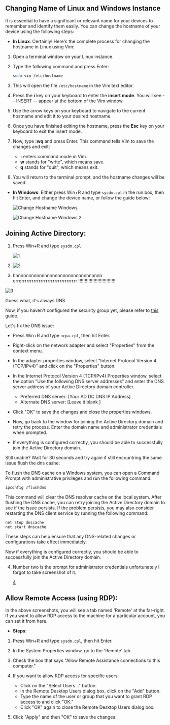 
## Changing Name of Linux and Windows Instance

It is essential to have a significant or relevant name for your devices to remember and identify them easily. You can change the hostname of your device using the following steps:

- **In Linux**:
	Certainly! Here's the complete process for changing the hostname in Linux using Vim:

1. Open a terminal window on your Linux instance.

2. Type the following command and press Enter:
   ```bash
   sudo vim /etc/hostname
   ```

3. This will open the file `/etc/hostname` in the Vim text editor.

4. Press the **i** key on your keyboard to enter the **insert mode**. You will see -- INSERT -- appear at the bottom of the Vim window.

5. Use the arrow keys on your keyboard to navigate to the current hostname and edit it to your desired hostname.

6. Once you have finished editing the hostname, press the **Esc** key on your keyboard to exit the insert mode.

7. Now, type **:wq** and press Enter. This command tells Vim to save the changes and exit:
   - **:** enters command mode in Vim.
   - **w** stands for "write", which means save.
   - **q** stands for "quit", which means exit.

8. You will return to the terminal prompt, and the hostname changes will be saved.


- **In Windows**:
  Either press Win+R and type `sysdm.cpl` in the run box, then hit Enter, and change the device name, or follow the guide below:

  ![Change Hostname Windows](change-hostname-windows.png)

  ![Change Hostname Windows 2](change-hostname-windows-2.png)


## Joining Active Directory:

1. Press Win+R and type `sysdm.cpl`

   ![1](join-AD-1.png)

2. ![2](join-AD-2.png)

3.  hnnnnnnnnnnnnnnnnnnnnnnnnnnnnnnnnn         errorrrrrrrrrrrrrrrrrrrrrrrrrrrrrrrr    !!!!!!!!!!!!!!!!!!!!!!!!!!!!!


   ![3](join-AD-3.png)

Guess what, it's always DNS.

Now, if you haven't configured the security group yet, please refer to [this](aws/installation.md#Configuring-Security-Group) guide.

Let's fix the DNS issue:
- Press Win+R and type `ncpa.cpl`, then hit Enter.

- Right-click on the network adapter and select "Properties" from the context menu.

- In the adapter properties window, select "Internet Protocol Version 4 (TCP/IPv4)" and click on the "Properties" button.

- In the Internet Protocol Version 4 (TCP/IPv4) Properties window, select the option "Use the following DNS server addresses" and enter the DNS server address of your Active Directory domain controller.

   - Preferred DNS server: [Your AD DC DNS IP Address]
   - Alternate DNS server: [Leave it blank ]

- Click "OK" to save the changes and close the properties windows.

- Now, go back to the window for joining the Active Directory domain and retry the process. Enter the domain name and administrator credentials when prompted.

- If everything is configured correctly, you should be able to successfully join the Active Directory domain.

Still unable? Wait for 30 seconds and try again if still encountring the same issue flush the dns cashe:
	
To flush the DNS cache on a Windows system, you can open a Command Prompt with administrative privileges and run the following command:

```
ipconfig /flushdns
```

This command will clear the DNS resolver cache on the local system. After flushing the DNS cache, you can retry joining the Active Directory domain to see if the issue persists. If the problem persists, you may also consider restarting the DNS client service by running the following command:

```
net stop dnscache
net start dnscache
```

These steps can help ensure that any DNS-related changes or configurations take effect immediately.

Now if everything is configured correctly, you should be able to successfully join the Active Directory domain.

4.  Number two is  the prompt for administrator credentials unfortunately I forgot to take screenshot of it.

	[4](join-AD-4.png)

## Allow Remote Access (using RDP):

In the above screenshots, you will see a tab named 'Remote' at the far-right. If you want to allow RDP access to the machine for a particular account, you can set it from here.
- **Steps**:
1. Press Win+R and type `sysdm.cpl`, then hit Enter.

2. In the System Properties window, go to the 'Remote' tab.

3. Check the box that says "Allow Remote Assistance connections to this computer."

4. If you want to allow RDP access for specific users:
   - Click on the "Select Users..." button.
   - In the Remote Desktop Users dialog box, click on the "Add" button.
   - Type the name of the user or group that you want to grant RDP access to and click "OK."
   - Click "OK" again to close the Remote Desktop Users dialog box.

5. Click "Apply" and then "OK" to save the changes.

